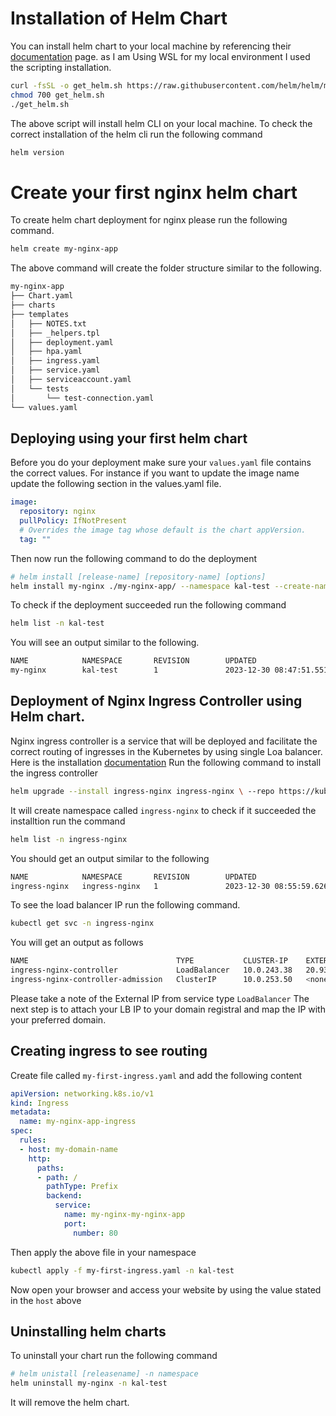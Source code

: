 # Installation of Helm Chart
You can install helm chart to your local machine by referencing their [documentation](https://helm.sh/docs/intro/install/) page. as I am Using WSL for my local environment I used the scripting installation.
```bash
curl -fsSL -o get_helm.sh https://raw.githubusercontent.com/helm/helm/main/scripts/get-helm-3
chmod 700 get_helm.sh
./get_helm.sh
```
The above script will install helm CLI on your local machine.
To check the correct installation of the helm cli run the following command
```bash
helm version
```

# Create your first nginx helm chart
To create helm chart deployment for nginx please run the following command.
```bash
helm create my-nginx-app
```
The above command will create the folder structure similar to the following.
```bash
my-nginx-app
├── Chart.yaml
├── charts
├── templates
│   ├── NOTES.txt
│   ├── _helpers.tpl
│   ├── deployment.yaml
│   ├── hpa.yaml
│   ├── ingress.yaml
│   ├── service.yaml
│   ├── serviceaccount.yaml
│   └── tests
│       └── test-connection.yaml
└── values.yaml
```
## Deploying using your first helm chart
Before you do your deployment make sure your `values.yaml` file contains the correct values. For instance if you want to update the image name update the following section in the values.yaml file.
```yaml
image:
  repository: nginx
  pullPolicy: IfNotPresent
  # Overrides the image tag whose default is the chart appVersion.
  tag: ""
```
Then now run the following command to do the deployment
```bash
# helm install [release-name] [repository-name] [options]
helm install my-nginx ./my-nginx-app/ --namespace kal-test --create-namespace
```
To check if the deployment succeeded run the following command
```bash
helm list -n kal-test
```
You will see an output similar to the following.
```bash
NAME            NAMESPACE       REVISION        UPDATED                                 STATUS          CHART                   APP VERSION
my-nginx        kal-test        1               2023-12-30 08:47:51.551340759 +0300 EAT deployed        my-nginx-app-0.1.0      1.16.0
```

## Deployment of Nginx Ingress Controller using Helm chart.
Nginx ingress controller is a service that will be deployed and facilitate the correct routing of ingresses in the Kubernetes by using single Loa balancer. Here is the installation [documentation](https://kubernetes.github.io/ingress-nginx/deploy/)
Run the following command to install the ingress controller
```bash
helm upgrade --install ingress-nginx ingress-nginx \ --repo https://kubernetes.github.io/ingress-nginx \ --namespace ingress-nginx --create-namespace
```
It will create namespace called `ingress-nginx` to check if it succeeded the installtion run the command
```bash
helm list -n ingress-nginx
```
You should get an output similar to the following
```bash
NAME            NAMESPACE       REVISION        UPDATED                                 STATUS          CHART                   APP VERSION
ingress-nginx   ingress-nginx   1               2023-12-30 08:55:59.626185321 +0300 EAT deployed        ingress-nginx-4.9.0     1.9.5
```

To see the load balancer IP run the following command.
```bash
kubectl get svc -n ingress-nginx
```
You will get an output as follows
```bash
NAME                                 TYPE           CLUSTER-IP    EXTERNAL-IP     PORT(S)                      AGE
ingress-nginx-controller             LoadBalancer   10.0.243.38   20.93.241.212   80:32356/TCP,443:31825/TCP   2m9s
ingress-nginx-controller-admission   ClusterIP      10.0.253.50   <none>          443/TCP                      2m9s
```
Please take a note of the External IP from service type  `LoadBalancer`
The next step is to attach your LB IP to your domain registral and map the IP with your preferred domain.

## Creating ingress to see routing
Create file called `my-first-ingress.yaml` and add the following content
```yaml
apiVersion: networking.k8s.io/v1
kind: Ingress
metadata:
  name: my-nginx-app-ingress
spec:
  rules:
  - host: my-domain-name
    http:
      paths:
      - path: /
        pathType: Prefix
        backend:
          service:
            name: my-nginx-my-nginx-app
            port:
              number: 80
```
Then apply the above file in your namespace
```bash
kubectl apply -f my-first-ingress.yaml -n kal-test
```
Now open your browser and access your website by using the value stated in the `host` above

## Uninstalling helm charts
To uninstall your chart run the following command
```bash
# helm unistall [releasename] -n namespace
helm uninstall my-nginx -n kal-test
```
It will remove the helm chart.